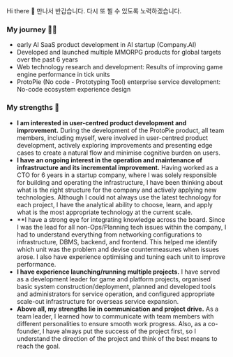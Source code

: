 Hi there 👋 만나서 반갑습니다. 다시 또 뵐 수 있도록 노력하겠습니다.

<!--
**DekayKim/DekayKim** is a ✨ _special_ ✨ repository because its `README.md` (this file) appears on your GitHub profile.

Here are some ideas to get you started:

- 🔭 I’m currently working on ...
- 🌱 I’m currently learning ...
- 👯 I’m looking to collaborate on ...
- 🤔 I’m looking for help with ...
- 💬 Ask me about ...
- 📫 How to reach me: ...
- 😄 Pronouns: ...
- ⚡ Fun fact: ...
-->
<!--![Anurag's GitHub stats](https://github-readme-stats.vercel.app/api?username=DekayKim&show_icons=true&theme=radical)-->

### My journey 👨‍🦯
- early AI SaaS product development in AI startup (Company.AI)
- Developed and launched multiple MMORPG products for global targets over the past 6 years
- Web technology research and development: Results of improving game engine performance in tick units
- ProtoPie (No code - Prototyping Tool) enterprise service development: No-code ecosystem experience design

### My strengths 🤔
- **I am interested in user-centred product development and improvement.** During the development of the ProtoPie product, all team members, including myself, were involved in user-centred product development, actively exploring improvements and presenting edge cases to create a natural flow and minimise cognitive burden on users.
- **I have an ongoing interest in the operation and maintenance of infrastructure and its incremental improvement.** Having worked as a CTO for 6 years in a startup company, where I was solely responsible for building and operating the infrastructure, I have been thinking about what is the right structure for the company and actively applying new technologies. Although I could not always use the latest technology for each project, I have the analytical ability to choose, learn, and apply what is the most appropriate technology at the current scale.
- **I have a strong eye for integrating knowledge across the board. Since I was the lead for all non-Ops/Planning tech issues within the company, I had to understand everything from networking configurations to infrastructure, DBMS, backend, and frontend. This helped me identify which unit was the problem and devise countermeasures when issues arose. I also have experience optimising and tuning each unit to improve performance.
- **I have experience launching/running multiple projects.** I have served as a development leader for game and platform projects, organised basic system construction/deployment, planned and developed tools and administrators for service operation, and configured appropriate scale-out infrastructure for overseas service expansion.
- **Above all, my strengths lie in communication and project drive.** As a team leader, I learned how to communicate with team members with different personalities to ensure smooth work progress. Also, as a co-founder, I have always put the success of the project first, so I understand the direction of the project and think of the best means to reach the goal.
